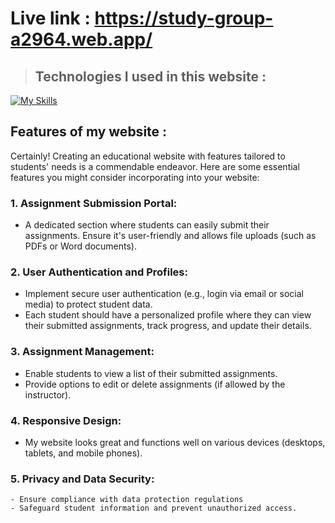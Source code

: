 # Live link : https://study-group-a2964.web.app/

> ## Technologies I used in this website : 

 
 [![My Skills](https://skillicons.dev/icons?i=html,nextjs,mongodb)](https://skillicons.dev)





## Features of my website : 
Certainly! Creating an educational website with features tailored to students' needs is a commendable endeavor. Here are some essential features you might consider incorporating into your website:

### 1. **Assignment Submission Portal**:
   - A dedicated section where students can easily submit their assignments. Ensure it's user-friendly and allows file uploads (such as PDFs or Word documents).

### 2. **User Authentication and Profiles**:
   - Implement secure user authentication (e.g., login via email or social media) to protect student data.
   - Each student should have a personalized profile where they can view their submitted assignments, track progress, and update their details.

### 3. **Assignment Management**:
   - Enable students to view a list of their submitted assignments.
   - Provide options to edit or delete assignments (if allowed by the instructor).

### 4. **Responsive Design**:
   - My website looks great and functions well on various devices (desktops, tablets, and mobile phones).

### 5. **Privacy and Data Security**:
    - Ensure compliance with data protection regulations  
    - Safeguard student information and prevent unauthorized access.
